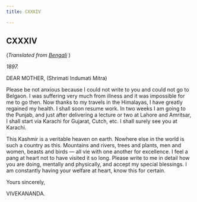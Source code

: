 ```yaml
---
title: CXXXIV

---
```





  

  


## CXXXIV

(*Translated from [Bengali](b7370e6134.pdf)* )

*1897.*

DEAR MOTHER, (Shrimati Indumati Mitra)

Please be not anxious because I could not write to you and could not go
to Belgaon. I was suffering very much from illness and it was impossible
for me to go then. Now thanks to my travels in the Himalayas, I have
greatly regained my health. I shall soon resume work. In two weeks I am
going to the Punjab, and just after delivering a lecture or two at
Lahore and Amritsar, I shall start via Karachi for Gujarat, Cutch, etc.
I shall surely see you at Karachi.

This Kashmir is a veritable heaven on earth. Nowhere else in the world
is such a country as this. Mountains and rivers, trees and plants, men
and women, beasts and birds — all vie with one another for excellence. I
feel a pang at heart not to have visited it so long. Please write to me
in detail how you are doing, mentally and physically, and accept my
special blessings. I am constantly having your welfare at heart, know
this for certain. 

Yours sincerely,

VIVEKANANDA.


